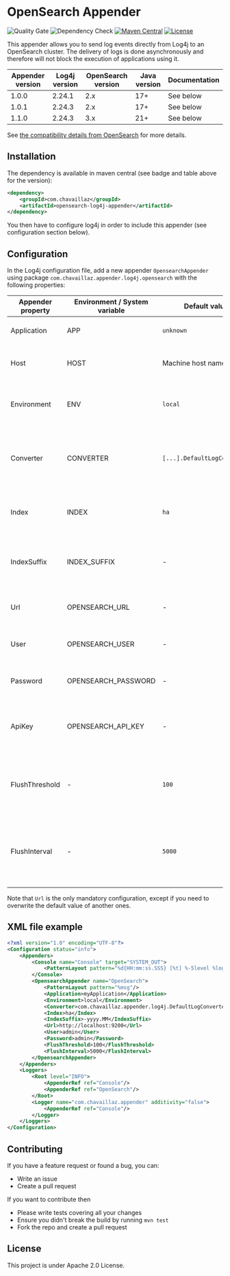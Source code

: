 # OpenSearch Appender

![Quality Gate](https://github.com/chavaillaz/opensearch-log4j-appender/actions/workflows/sonarcloud.yml/badge.svg)
![Dependency Check](https://github.com/chavaillaz/opensearch-log4j-appender/actions/workflows/snyk.yml/badge.svg)
[![Maven Central](https://maven-badges.herokuapp.com/maven-central/com.chavaillaz/opensearch-log4j-appender/badge.svg)](https://maven-badges.herokuapp.com/maven-central/com.chavaillaz/opensearch-log4j-appender)
[![License](https://img.shields.io/badge/License-Apache%202.0-blue.svg)](https://opensource.org/licenses/Apache-2.0)

This appender allows you to send log events directly from Log4j to an OpenSearch cluster. The delivery of logs is
done asynchronously and therefore will not block the execution of applications using it.

| Appender version | Log4j version | OpenSearch version | Java version | Documentation |
|------------------|---------------|--------------------|--------------|---------------|
| 1.0.0            | 2.24.1        | 2.x                | 17+          | See below     |
| 1.0.1            | 2.24.3        | 2.x                | 17+          | See below     |
| 1.1.0            | 2.24.3        | 3.x                | 21+          | See below     |

See [the compatibility details from OpenSearch](https://github.com/opensearch-project/opensearch-java/blob/main/COMPATIBILITY.md)
for more details.

## Installation

The dependency is available in maven central (see badge and table above for the version):

```xml
<dependency>
    <groupId>com.chavaillaz</groupId>
    <artifactId>opensearch-log4j-appender</artifactId>
</dependency>
```

You then have to configure log4j in order to include this appender (see configuration section below).

## Configuration

In the Log4j configuration file, add a new appender `OpensearchAppender` using package
`com.chavaillaz.appender.log4j.opensearch` with the following properties:

| Appender property | Environment / System variable | Default value               | Description                                                                                                                             |
|-------------------|-------------------------------|-----------------------------|-----------------------------------------------------------------------------------------------------------------------------------------|
| Application       | APP                           | `unknown`                   | The name of the application generating the logs.                                                                                        |
| Host              | HOST                          | Machine host name           | The name of the host on which the application is running.                                                                               |
| Environment       | ENV                           | `local`                     | The name of the environment in which the application is running.                                                                        |
| Converter         | CONVERTER                     | `[...].DefaultLogConverter` | The path of the class used to convert logging events into key/value documents to be stored.                                             |
| Index             | INDEX                         | `ha`                        | The name of the OpenSearch index to which the documents are sent.                                                                       |
| IndexSuffix       | INDEX_SUFFIX                  | -                           | The suffix added to the index name (using current date) in a format pattern suitable for `DateTimeFormatter`.                           |
| Url               | OPENSEARCH_URL                | -                           | The address of OpenSearch in the format `scheme://host:port`.                                                                           |
| User              | OPENSEARCH_USER               | -                           | The username to use as credentials to access OpenSearch.                                                                                |
| Password          | OPENSEARCH_PASSWORD           | -                           | The password to use as credentials to access OpenSearch.                                                                                |
| ApiKey            | OPENSEARCH_API_KEY            | -                           | The API key (already encoded) to use as credentials to access OpenSearch.                                                               |
| FlushThreshold    | -                             | `100`                       | The threshold number of messages triggering the transmission of documents to the server.                                                |
| FlushInterval     | -                             | `5000`                      | The time (ms) between two automatic flushes, which are triggering the transmission of logs, even if not reaching the defined threshold. |

Note that `Url` is the only mandatory configuration, except if you need to overwrite the default value of another ones.

## XML file example

```xml
<?xml version="1.0" encoding="UTF-8"?>
<Configuration status="info">
    <Appenders>
        <Console name="Console" target="SYSTEM_OUT">
            <PatternLayout pattern="%d{HH:mm:ss.SSS} [%t] %-5level %logger{36} - %msg%n"/>
        </Console>
        <OpensearchAppender name="OpenSearch">
            <PatternLayout pattern="%msg"/>
            <Application>myApplication</Application>
            <Environment>local</Environment>
            <Converter>com.chavaillaz.appender.log4j.DefaultLogConverter</Converter>
            <Index>ha</Index>
            <IndexSuffix>-yyyy.MM</IndexSuffix>
            <Url>http://localhost:9200</Url>
            <User>admin</User>
            <Password>admin</Password>
            <FlushThreshold>100</FlushThreshold>
            <FlushInterval>5000</FlushInterval>
        </OpensearchAppender>
    </Appenders>
    <Loggers>
        <Root level="INFO">
            <AppenderRef ref="Console"/>
            <AppenderRef ref="OpenSearch"/>
        </Root>
        <Logger name="com.chavaillaz.appender" additivity="false">
            <AppenderRef ref="Console"/>
        </Logger>
    </Loggers>
</Configuration>
```

## Contributing

If you have a feature request or found a bug, you can:

- Write an issue
- Create a pull request

If you want to contribute then

- Please write tests covering all your changes
- Ensure you didn't break the build by running `mvn test`
- Fork the repo and create a pull request

## License

This project is under Apache 2.0 License.
